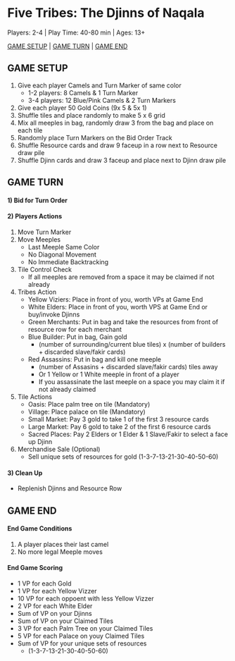 # Five Tribes: The Djinns of Naqala

Players: 2-4  |  Play Time: 40-80 min  |  Ages: 13+

[GAME SETUP](#game-setup)  |  [GAME TURN](#game-turn)  |  [GAME END](#game-end)

## <a id="game-setup"></a>GAME SETUP

1. Give each player Camels and Turn Marker of same color
    * 1-2 players: 8 Camels & 1 Turn Marker
    * 3-4 players: 12 Blue/Pink Camels & 2 Turn Markers
2. Give each player 50 Gold Coins (9x 5 & 5x 1)
3. Shuffle tiles and place randomly to make 5 x 6 grid
4. Mix all meeples in bag, randomly draw 3 from the bag and place on each tile
5. Randomly place Turn Markers on the Bid Order Track
6. Shuffle Resource cards and draw 9 faceup in a row next to Resource draw pile
7. Shuffle Djinn cards and draw 3 faceup and place next to Djinn draw pile

## <a id="game-turn"></a>GAME TURN

#### 1) Bid for Turn Order
#### 2) Players Actions
  1. Move Turn Marker
  2. Move Meeples
      * Last Meeple Same Color
      * No Diagonal Movement
      * No Immediate Backtracking
  3. Tile Control Check
      * If all meeples are removed from a space it may be claimed if not already
  4. Tribes Action
      * Yellow Viziers: Place in front of you, worth VPs at Game End
      * White Elders: Place in front of you, worth VPS at Game End or buy/invoke Djinns
      * Green Merchants: Put in bag and take the resources from front of resource row for each merchant
      * Blue Builder: Put in bag, Gain gold
          * (number of surrounding/current blue tiles) x (number of builders + discarded slave/fakir cards)
      * Red Assassins: Put in bag and kill one meeple
          * (number of Assasins + discarded slave/fakir cards) tiles away
          * Or 1 Yellow or 1 White meeple in front of a player
          * If you assassinate the last meeple on a space you may claim it if not already claimed
  5. Tile Actions
      * Oasis: Place palm tree on tile (Mandatory)
      * Village: Place palace on tile (Mandatory)
      * Small Market: Pay 3 gold to take 1 of the first 3 resource cards
      * Large Market: Pay 6 gold to take 2 of the first 6 resource cards
      * Sacred Places: Pay 2 Elders or 1 Elder & 1 Slave/Fakir to select a face up Djinn
  6. Merchandise Sale (Optional)
      * Sell unique sets of resources for gold (1-3-7-13-21-30-40-50-60)
#### 3) Clean Up
  * Replenish Djinns and Resource Row

## <a id="game-end"></a>GAME END

#### End Game Conditions
  1. A player places their last camel
  2. No more legal Meeple moves

#### End Game Scoring
  * 1 VP for each Gold
  * 1 VP for each Yellow Vizzer
  * 10 VP for each oppoent with less Yellow Vizzer
  * 2 VP for each White Elder
  * Sum of VP on your Djinns
  * Sum of VP on your Claimed Tiles
  * 3 VP for each Palm Tree on your Claimed Tiles
  * 5 VP for each Palace on youy Claimed Tiles
  * Sum of VP for your unique sets of resources
    * (1-3-7-13-21-30-40-50-60)

